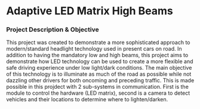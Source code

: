 # Adaptive LED Matrix High Beams

### Project Description & Objective

This project was created to demonstrate a more sophisticated approach to modern/standard headlight technology used in present cars on road.
In addition to having the mandatory low and high beams, this project aims to demonstrate how LED technology can be used to create a more
flexible and safe driving experience under low light/dark conditions. The main objective of this technology is to illuminate as much of the 
road as possible while not dazzling other drivers for both oncoming and preceding traffic.
This is made possible in this projdect with 2 sub-systems in communication. First is the module to control the hardware (LED matrix), second is 
a camera to detect vehicles and their locations to determine where to lighten/darken.
